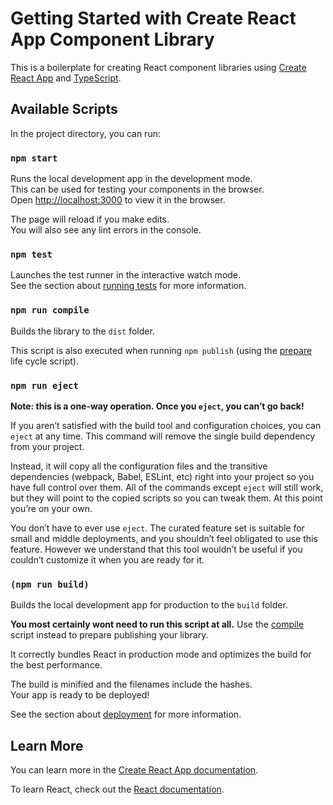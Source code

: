 # Getting Started with Create React App Component Library

This is a boilerplate for creating React component libraries using [Create React App](https://github.com/facebook/create-react-app) and [TypeScript](https://www.typescriptlang.org/).

## Available Scripts

In the project directory, you can run:

### `npm start`

Runs the local development app in the development mode.\
This can be used for testing your components in the browser.\
Open [http://localhost:3000](http://localhost:3000) to view it in the browser.

The page will reload if you make edits.\
You will also see any lint errors in the console.

### `npm test`

Launches the test runner in the interactive watch mode.\
See the section about [running tests](https://facebook.github.io/create-react-app/docs/running-tests) for more information.

### `npm run compile`

Builds the library to the `dist` folder.

This script is also executed when running `npm publish` (using the [prepare](https://docs.npmjs.com/cli/v6/using-npm/scripts#life-cycle-scripts) life cycle script).

### `npm run eject`

**Note: this is a one-way operation. Once you `eject`, you can’t go back!**

If you aren’t satisfied with the build tool and configuration choices, you can `eject` at any time. This command will remove the single build dependency from your project.

Instead, it will copy all the configuration files and the transitive dependencies (webpack, Babel, ESLint, etc) right into your project so you have full control over them. All of the commands except `eject` will still work, but they will point to the copied scripts so you can tweak them. At this point you’re on your own.

You don’t have to ever use `eject`. The curated feature set is suitable for small and middle deployments, and you shouldn’t feel obligated to use this feature. However we understand that this tool wouldn’t be useful if you couldn’t customize it when you are ready for it.

### `(npm run build)`

Builds the local development app for production to the `build` folder.

**You most certainly wont need to run this script at all.** Use the [compile](#npm-run-compile) script instead to prepare publishing your library.

It correctly bundles React in production mode and optimizes the build for the best performance.

The build is minified and the filenames include the hashes.\
Your app is ready to be deployed!

See the section about [deployment](https://facebook.github.io/create-react-app/docs/deployment) for more information.

## Learn More

You can learn more in the [Create React App documentation](https://facebook.github.io/create-react-app/docs/getting-started).

To learn React, check out the [React documentation](https://reactjs.org/).
